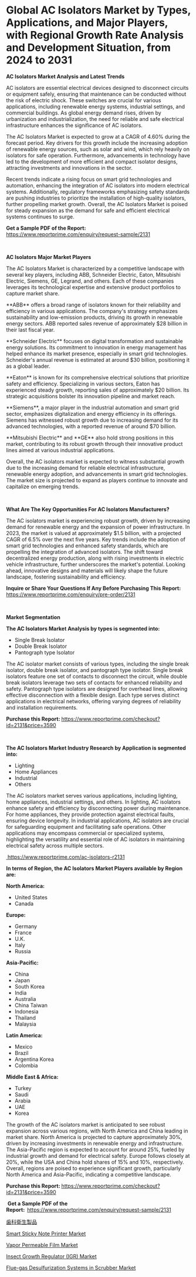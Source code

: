 <p><h1>Global AC Isolators Market by Types, Applications, and Major Players, with Regional Growth Rate Analysis and Development Situation, from 2024 to 2031</h1></p><p><strong>AC Isolators Market Analysis and Latest Trends</strong></p>
<p><p>AC isolators are essential electrical devices designed to disconnect circuits or equipment safely, ensuring that maintenance can be conducted without the risk of electric shock. These switches are crucial for various applications, including renewable energy systems, industrial settings, and commercial buildings. As global energy demand rises, driven by urbanization and industrialization, the need for reliable and safe electrical infrastructure enhances the significance of AC isolators.</p><p>The AC Isolators Market is expected to grow at a CAGR of 4.60% during the forecast period. Key drivers for this growth include the increasing adoption of renewable energy sources, such as solar and wind, which rely heavily on isolators for safe operation. Furthermore, advancements in technology have led to the development of more efficient and compact isolator designs, attracting investments and innovations in the sector.</p><p>Recent trends indicate a rising focus on smart grid technologies and automation, enhancing the integration of AC isolators into modern electrical systems. Additionally, regulatory frameworks emphasizing safety standards are pushing industries to prioritize the installation of high-quality isolators, further propelling market growth. Overall, the AC Isolators Market is poised for steady expansion as the demand for safe and efficient electrical systems continues to surge.</p></p>
<p><strong>Get a Sample PDF of the Report:&nbsp;</strong> <a href="https://www.reportprime.com/enquiry/request-sample/2131">https://www.reportprime.com/enquiry/request-sample/2131</a></p>
<p>&nbsp;</p>
<p><strong>AC Isolators Major Market Players</strong></p>
<p><p>The AC Isolators Market is characterized by a competitive landscape with several key players, including ABB, Schneider Electric, Eaton, Mitsubishi Electric, Siemens, GE, Legrand, and others. Each of these companies leverages its technological expertise and extensive product portfolios to capture market share.</p><p>**ABB** offers a broad range of isolators known for their reliability and efficiency in various applications. The company's strategy emphasizes sustainability and low-emission products, driving its growth in renewable energy sectors. ABB reported sales revenue of approximately $28 billion in their last fiscal year.</p><p>**Schneider Electric** focuses on digital transformation and sustainable energy solutions. Its commitment to innovation in energy management has helped enhance its market presence, especially in smart grid technologies. Schneider's annual revenue is estimated at around $30 billion, positioning it as a global leader.</p><p>**Eaton** is known for its comprehensive electrical solutions that prioritize safety and efficiency. Specializing in various sectors, Eaton has experienced steady growth, reporting sales of approximately $20 billion. Its strategic acquisitions bolster its innovation pipeline and market reach.</p><p>**Siemens**, a major player in the industrial automation and smart grid sector, emphasizes digitalization and energy efficiency in its offerings. Siemens has witnessed robust growth due to increasing demand for its advanced technologies, with a reported revenue of around $70 billion.</p><p>**Mitsubishi Electric** and **GE** also hold strong positions in this market, contributing to its robust growth through their innovative product lines aimed at various industrial applications.</p><p>Overall, the AC isolators market is expected to witness substantial growth due to the increasing demand for reliable electrical infrastructure, renewable energy adoption, and advancements in smart grid technologies. The market size is projected to expand as players continue to innovate and capitalize on emerging trends.</p></p>
<p>&nbsp;</p>
<p><strong>What Are The Key Opportunities For AC Isolators Manufacturers?</strong></p>
<p><p>The AC isolators market is experiencing robust growth, driven by increasing demand for renewable energy and the expansion of power infrastructure. In 2023, the market is valued at approximately $1.5 billion, with a projected CAGR of 6.5% over the next five years. Key trends include the adoption of smart grid technologies and enhanced safety standards, which are propelling the integration of advanced isolators. The shift toward decentralized energy production, along with rising investments in electric vehicle infrastructure, further underscores the market's potential. Looking ahead, innovative designs and materials will likely shape the future landscape, fostering sustainability and efficiency.</p></p>
<p><strong>Inquire or Share Your Questions If Any Before Purchasing This Report:</strong> <a href="https://www.reportprime.com/enquiry/pre-order/2131">https://www.reportprime.com/enquiry/pre-order/2131</a></p>
<p>&nbsp;</p>
<p><strong>Market Segmentation</strong></p>
<p><strong>The AC Isolators Market Analysis by types is segmented into:</strong></p>
<p><ul><li>Single Break Isolator</li><li>Double Break Isolator</li><li>Pantograph type Isolator</li></ul></p>
<p><p>The AC isolator market consists of various types, including the single break isolator, double break isolator, and pantograph type isolator. Single break isolators feature one set of contacts to disconnect the circuit, while double break isolators leverage two sets of contacts for enhanced reliability and safety. Pantograph type isolators are designed for overhead lines, allowing effective disconnection with a flexible design. Each type serves distinct applications in electrical networks, offering varying degrees of reliability and installation requirements.</p></p>
<p><strong>Purchase this Report:&nbsp;</strong><a href="https://www.reportprime.com/checkout?id=2131&price=3590">https://www.reportprime.com/checkout?id=2131&price=3590</a></p>
<p>&nbsp;</p>
<p><strong>The AC Isolators Market Industry Research by Application is segmented into:</strong></p>
<p><ul><li>Lighting</li><li>Home Appliances</li><li>Industrial</li><li>Others</li></ul></p>
<p><p>The AC isolators market serves various applications, including lighting, home appliances, industrial settings, and others. In lighting, AC isolators enhance safety and efficiency by disconnecting power during maintenance. For home appliances, they provide protection against electrical faults, ensuring device longevity. In industrial applications, AC isolators are crucial for safeguarding equipment and facilitating safe operations. Other applications may encompass commercial or specialized systems, highlighting the versatility and essential role of AC isolators in maintaining electrical safety across multiple sectors.</p></p>
<p><a href="https://www.reportprime.com/ac-isolators-r2131">&nbsp;https://www.reportprime.com/ac-isolators-r2131</a></p>
<p><strong>In terms of Region, the AC Isolators Market Players available by Region are:</strong></p>
<p>
    <p> <strong> North America: </strong>
        <ul>
            <li>United States</li>
            <li>Canada</li>
        </ul>
        </p> 
    <p> <strong> Europe: </strong>
        <ul>
            <li>Germany</li>
            <li>France</li>
            <li>U.K.</li>
            <li>Italy</li>
            <li>Russia</li>
        </ul>
        </p> 
    <p> <strong> Asia-Pacific: </strong>
        <ul>
            <li>China</li>
            <li>Japan</li>
            <li>South Korea</li>
            <li>India</li>
            <li>Australia</li>
            <li>China Taiwan</li>
            <li>Indonesia</li>
            <li>Thailand</li>
            <li>Malaysia</li>
        </ul>
        </p> 
    <p> <strong> Latin America: </strong>
        <ul>
            <li>Mexico</li>
            <li>Brazil</li>
            <li>Argentina Korea</li>
            <li>Colombia</li>
        </ul>
        </p> 
    <p> <strong> Middle East & Africa: </strong>
        <ul>
            <li>Turkey</li>
            <li>Saudi</li>
            <li>Arabia</li>
            <li>UAE</li>
            <li>Korea</li>
        </ul>
    </p>
    </p>
<p><p>The growth of the AC isolators market is anticipated to see robust expansion across various regions, with North America and China leading in market share. North America is projected to capture approximately 30%, driven by increasing investments in renewable energy and infrastructure. The Asia-Pacific region is expected to account for around 25%, fueled by industrial growth and demand for electrical safety. Europe follows closely at 20%, while the USA and China hold shares of 15% and 10%, respectively. Overall, regions are poised to experience significant growth, particularly North America and Asia-Pacific, indicating a competitive landscape.</p></p>
<p><strong>Purchase this Report: </strong><a href="https://www.reportprime.com/checkout?id=2131&price=3590">https://www.reportprime.com/checkout?id=2131&price=3590</a></p>
<p>&nbsp;<strong>Get a Sample PDF of the Report:&nbsp;&nbsp;</strong><a href="https://www.reportprime.com/enquiry/request-sample/2131">https://www.reportprime.com/enquiry/request-sample/2131</a></p>
<p><strong></strong></p>
<p><p><a href="https://medium.com/@gregoriookeefe2023/%E3%83%87%E3%83%B3%E3%82%BF%E3%83%AB%E3%83%8F%E3%82%A4%E3%82%B8%E3%83%BC%E3%83%B3%E8%A3%BD%E5%93%81%E5%B8%82%E5%A0%B4-2024%E5%B9%B4%E3%81%8B%E3%82%892031%E5%B9%B4%E3%81%BE%E3%81%A7%E3%81%AE%E3%82%B0%E3%83%AD%E3%83%BC%E3%83%90%E3%83%AB%E5%B8%82%E5%A0%B4%E3%81%AE%E6%B4%9E%E5%AF%9F%E3%81%A8%E8%B2%A9%E5%A3%B2%E5%8B%95%E5%90%91-76e790581c03">歯科衛生製品</a></p><p><a href="https://www.linkedin.com/pulse/smart-sticky-note-printer-market-size-share-trends-analysis-k4sre?trackingId=CajZ4Y90S2WGsPxBdzucBQ%3D%3D">Smart Sticky Note Printer Market</a></p><p><a href="https://medium.com/@lizarempel/vapor-permeable-film-industry-sector-market-dynamics-and-future-scenarios-2024-2031-849fc747ef9e?postPublishedType=initial">Vapor Permeable Film Market</a></p><p><a href="https://medium.com/@lizarempel/insect-growth-regulator-igr-market-forecast-global-market-trends-and-analysis-from-2024-to-2031-226dc77e0cd6?postPublishedType=initial">Insect Growth Regulator (IGR) Market</a></p><p><a href="https://issuu.com/reportprime-2/docs/flue-gas-desulfurization-systems-in_02f823657ddfd4">Flue-gas Desulfurization Systems in Scrubber Market</a></p></p>